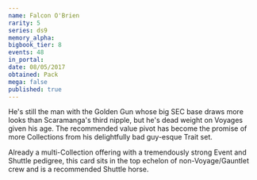 ```yaml
---
name: Falcon O'Brien
rarity: 5
series: ds9
memory_alpha:
bigbook_tier: 8
events: 48
in_portal:
date: 08/05/2017
obtained: Pack
mega: false
published: true
---
```


He's still the man with the Golden Gun whose big SEC base draws more looks than Scaramanga's third nipple, but he's dead weight on Voyages given his age. The recommended value pivot has become the promise of more Collections from his delightfully bad guy-esque Trait set.

Already a multi-Collection offering with a tremendously strong Event and Shuttle pedigree, this card sits in the top echelon of non-Voyage/Gauntlet crew and is a recommended Shuttle horse.

